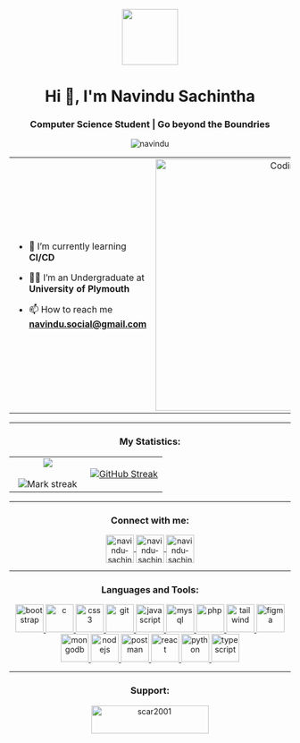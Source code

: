 <p align="center" ><img  src = "https://i.pinimg.com/originals/3f/7e/4e/3f7e4eff7c96e9fe4b8b4b1ff3f7bdb5.gif" width = 100px></p>
<h1 align="center">Hi 👋, I'm Navindu Sachintha</h1>
<h3 align="center">Computer Science Student | Go beyond the Boundries</h3>
<p align="center"> <img src="https://komarev.com/ghpvc/?username=navindu-sachintha&label=Profile%20views&color=0e75b6&style=flat" alt="navindu" /> </p>

<table align="center">
<tr border="none">
<td width="50%" align="left">
  
- 🌱 I’m currently learning **CI/CD**

- 🧑‍🎓 I’m an Undergraduate at **University of Plymouth**

- 📫 How to reach me **navindu.social@gmail.com**

</td>
<td width="50%" align="center">
    <img align="center" alt="Coding" width="450" src="https://www.animatedvideo.com/blog/wp-content/uploads/2017/01/Creating_Online_Video_Courses_and_Tutorials-770x360.jpg">
</td>
</tr>
</table>

---

<h3 align="center">My Statistics:</h3>
<p align="center">
<table align="center">
<tr border="none">
<td width="50%" align="center">
  
  <img  align="center"  src="https://github-readme-stats.vercel.app/api?username=navindu-sachintha&theme=dark&show_icons=true&count_private=true" />
  <br></br>
  <img  title="🔥 Get streak stats for your profile at git.io/streak-stats" alt="Mark streak" src="https://github-readme-streak-stats.herokuapp.com/?user=navindu-sachintha&theme=dark&hide_border=false" /> 
</td>
<td width="50%" align="center">

  [![GitHub Streak](https://streak-stats.demolab.com?user=navindu-sachintha&theme=dark)](https://git.io/streak-stats)
  
  </td>
</tr>
</table>

---

<h3 align="center">Connect with me:</h3>
<p align="center">
    <a href="https://linkedin.com/in/navindu-sachintha" target="blank">
        <img align="center" src="https://github.com/navindu-sachintha/skill-icons/blob/main/icons/LinkedIn.svg" alt="navindu-sachintha" height="50" width="50" />
    </a>
    <a href="https://stackoverflow.com/users/14680363/navindu-sachintha" target="blank">
        <img align="center" src="https://github.com/navindu-sachintha/skill-icons/blob/main/icons/StackOverflow-Light.svg" alt="navindu-sachintha" height="50" width="50" />
    </a>
    <a href="https://dev.to/navindusachintha" target="blank">
        <img align="center" src="https://github.com/navindu-sachintha/skill-icons/blob/main/icons/DevTo-Light.svg" alt="navindu-sachintha" height="50" width="50" />
    </a>
</p>

---

<h3 align="center">Languages and Tools:</h3>
<p align="center"> 
<a href="https://getbootstrap.com" target="_blank" rel="noreferrer"> 
    <img src="https://github.com/navindu-sachintha/skill-icons/blob/main/icons/Bootstrap.svg" alt="bootstrap" width="50" height="50"/> 
</a> 
<a href="https://www.cprogramming.com/" target="_blank" rel="noreferrer"> 
    <img src="https://github.com/navindu-sachintha/skill-icons/blob/main/icons/C.svg" alt="c" width="50" height="50"/> 
</a> 
<a href="https://www.w3schools.com/css/" target="_blank" rel="noreferrer"> 
    <img src="https://github.com/navindu-sachintha/skill-icons/blob/main/icons/CSS.svg" alt="css3" width="50" height="50"/> 
</a> 
<a href="https://git-scm.com/" target="_blank" rel="noreferrer"> 
    <img src="https://github.com/navindu-sachintha/skill-icons/blob/main/icons/Git.svg" alt="git" width="50" height="50"/> 
</a>
<a href="https://developer.mozilla.org/en-US/docs/Web/JavaScript" target="_blank" rel="noreferrer"> 
    <img src="https://github.com/navindu-sachintha/skill-icons/blob/main/icons/JavaScript.svg" alt="javascript" width="50" height="50"/> 
</a>
<a href="https://www.mysql.com/" target="_blank" rel="noreferrer"> 
    <img src="https://github.com/navindu-sachintha/skill-icons/blob/main/icons/MySQL-Light.svg" alt="mysql" width="50" height="50"/> 
</a> 
<a href="https://www.php.net" target="_blank" rel="noreferrer"> 
    <img src="https://github.com/navindu-sachintha/skill-icons/blob/main/icons/PHP-Light.svg" alt="php" width="50" height="50"/> 
</a> 
<a href="https://tailwindcss.com/" target="_blank" rel="noreferrer"> 
    <img src="https://github.com/navindu-sachintha/skill-icons/blob/main/icons/TailwindCSS-Light.svg" alt="tailwind" width="50" height="50"/> 
</a>
<a href="https://www.figma.com/" target="_blank" rel="noreferrer"> 
    <img src="https://github.com/navindu-sachintha/skill-icons/blob/main/icons/Figma-Light.svg" alt="figma" width="50" height="50"/> 
</a> 
<a href="https://www.mongodb.com/" target="_blank" rel="noreferrer"> 
    <img src="https://github.com/navindu-sachintha/skill-icons/blob/main/icons/MongoDB.svg" alt="mongodb" width="50" height="50"/> 
</a> 
<a href="https://nodejs.org" target="_blank" rel="noreferrer"> 
    <img src="https://github.com/navindu-sachintha/skill-icons/blob/main/icons/NodeJS-Light.svg" alt="nodejs" width="50" height="50"/> 
</a> 
<a href="https://postman.com" target="_blank" rel="noreferrer"> 
    <img src="https://github.com/navindu-sachintha/skill-icons/blob/main/icons/Postman.svg" alt="postman" width="50" height="50"/> 
</a> 
<a href="https://reactjs.org/" target="_blank" rel="noreferrer"> 
    <img src="https://github.com/navindu-sachintha/skill-icons/blob/main/icons/React-Light.svg" alt="react" width="50" height="50"/> 
</a> 
<a href="https://www.python.org" target="_blank" rel="noreferrer"> 
    <img src="https://github.com/navindu-sachintha/skill-icons/blob/main/icons/Python-Light.svg" alt="python" width="50" height="50"/> 
</a> 
<a href="https://www.typescriptlang.org/" target="_blank" rel="noreferrer"> 
    <img src="https://github.com/navindu-sachintha/skill-icons/blob/main/icons/TypeScript.svg" alt="typescript" width="50" height="50"/> 
</a> 
</p>

---

<h3 align="center">Support:</h3>
<p align="center"><a href="https://www.buymeacoffee.com/navinduS"> <img align="center" src="https://cdn.buymeacoffee.com/buttons/v2/default-yellow.png" height="50" width="210" alt="scar2001" /></a></p>

